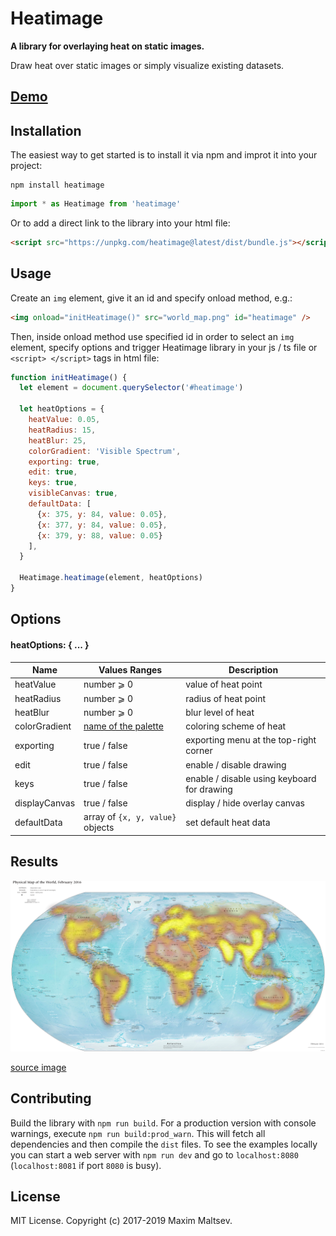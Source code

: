 # Heatimage

**A library for overlaying heat on static images.**

Draw heat over static images or simply visualize existing datasets.

## [Demo](https://mmaltsev.github.io/Heatimage/examples/demo)

## Installation

The easiest way to get started is to install it via npm and improt it into your project:

```
npm install heatimage
```

```js
import * as Heatimage from 'heatimage'
```

Or to add a direct link to the library into your html file:

```html
<script src="https://unpkg.com/heatimage@latest/dist/bundle.js"></script>
```

## Usage
Create an `img` element, give it an id and specify onload method, e.g.:

```html
<img onload="initHeatimage()" src="world_map.png" id="heatimage" />
```

Then, inside onload method use specified id in order to select an `img` element, specify options and trigger Heatimage library in your js / ts file or `<script> </script>` tags in html file:

```js
function initHeatimage() {
  let element = document.querySelector('#heatimage')

  let heatOptions = {
    heatValue: 0.05,
    heatRadius: 15,
    heatBlur: 25,
    colorGradient: 'Visible Spectrum',
    exporting: true,
    edit: true,
    keys: true,
    visibleCanvas: true,
    defaultData: [
      {x: 375, y: 84, value: 0.05},
      {x: 377, y: 84, value: 0.05},
      {x: 379, y: 88, value: 0.05}
    ],
  }

  Heatimage.heatimage(element, heatOptions)
}
```

## Options

#### heatOptions: { ... }

| Name | Values Ranges | Description |
| ---- | ------------- | ----------- |
| heatValue | number ⩾ 0 | value of heat point |
| heatRadius | number ⩾ 0 | radius of heat point |
| heatBlur | number ⩾ 0 | blur level of heat |
| colorGradient | [name of the palette](https://mmaltsev.github.io/Heatimage/examples/demo/gradients.html) | coloring scheme of heat |
| exporting | true / false | exporting menu at the top-right corner |
| edit | true / false | enable / disable drawing |
| keys | true / false | enable / disable using keyboard for drawing |
| displayCanvas | true / false | display / hide overlay canvas |
| defaultData | array of `{x, y, value}` objects | set default heat data |

## Results
<img src="examples/demo/world_map_heat.png" width="550" />

[source image](https://upload.wikimedia.org/wikipedia/commons/thumb/5/59/Map_of_the_world_by_the_US_Gov_as_of_2016.svg/1024px-Map_of_the_world_by_the_US_Gov_as_of_2016.svg.png)

## Contributing
Build the library with `npm run build`. For a production version with console warnings, execute `npm run build:prod_warn`. This will fetch all dependencies and then compile the `dist` files. To see the examples locally you can start a web server with `npm run dev` and go to `localhost:8080` (`localhost:8081` if port `8080` is busy).

## License
MIT License. Copyright (c) 2017-2019 Maxim Maltsev.
